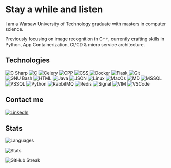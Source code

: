 # Stay a while and listen
I am a Warsaw University of Technology graduate with masters in computer science.

Previously focusing on image recognition in C++, currently crafting skills in Python, App Containerization, CI/CD & micro service architecture.

## Technologies
![C Sharp](https://img.shields.io/badge/C%20Sharp-239120?logo=csharp&logoColor=fff&style=for-the-badge)
![C](https://img.shields.io/badge/C-A8B9CC?logo=c&logoColor=fff&style=for-the-badge)
![Celery](https://img.shields.io/badge/Celery-37814A?logo=celery&logoColor=fff&style=for-the-badge)
![CPP](https://img.shields.io/badge/C%2B%2B-00599C?style=for-the-badge&logo=c%2B%2B&logoColor=white)
![CSS](https://img.shields.io/badge/CSS-239120?&style=for-the-badge&logo=css3&logoColor=white)
![Docker](https://img.shields.io/badge/Docker-2496ED?logo=docker&logoColor=fff&style=for-the-badge)
![Flask](https://img.shields.io/badge/Flask-000000?style=for-the-badge&logo=flask&logoColor=white)
![Git](https://img.shields.io/badge/Git-F05032?logo=git&logoColor=fff&style=for-the-badge)
![GNU Bash](https://img.shields.io/badge/GNU%20Bash-4EAA25?logo=gnubash&logoColor=fff&style=for-the-badge)
![HTML](https://img.shields.io/badge/HTML-239120?style=for-the-badge&logo=html5&logoColor=white)
![Java](https://img.shields.io/badge/Java-ED8B00?style=for-the-badge&logo=openjdk&logoColor=white)
![JSON](https://img.shields.io/badge/JSON-000?logo=json&logoColor=fff&style=for-the-badge)
![Linux](https://img.shields.io/badge/Linux-FCC624?style=for-the-badge&logo=linux&logoColor=black)
![MacOs](https://img.shields.io/badge/mac%20os-000000?style=for-the-badge&logo=apple&logoColor=white)
![MD](https://img.shields.io/badge/Markdown-000000?style=for-the-badge&logo=markdown&logoColor=white)
![MSSQL](https://img.shields.io/badge/Microsoft%20SQL%20Server-CC2927?style=for-the-badge&logo=microsoft%20sql%20server&logoColor=white)
![PSSQL](https://img.shields.io/badge/PostgreSQL-316192?style=for-the-badge&logo=postgresql&logoColor=white)
![Python](https://img.shields.io/badge/Python-3776AB?style=for-the-badge&logo=python&logoColor=white)
![RabbitMQ](https://img.shields.io/badge/RabbitMQ-F60?logo=rabbitmq&logoColor=fff&style=for-the-badge)
![Redis](https://img.shields.io/badge/redis-%23DD0031.svg?&style=for-the-badge&logo=redis&logoColor=white)
![Signal](https://img.shields.io/badge/Signal-3A76F0?logo=signal&logoColor=fff&style=for-the-badge)
![VIM](https://img.shields.io/badge/VIM-%2311AB00.svg?&style=for-the-badge&logo=vim&logoColor=white)
![VSCode](https://img.shields.io/badge/Visual_Studio_Code-0078D4?style=for-the-badge&logo=visual%20studio%20code&logoColor=white)
## Contact me
[![LinkedIn](https://img.shields.io/badge/LinkedIn-0077B5?style=for-the-badge&logo=linkedin&logoColor=white)](https://www.linkedin.com/in/nowikadam/?locale=en_US)
## Stats
![Languages](https://github-readme-stats.vercel.app/api/top-langs/?username=pr0f37&layout=compact&theme=city_lights&hide_border=true)

![Stats](https://github-readme-stats.vercel.app/api?username=pr0f37&count_private=true&show_icons=true&theme=city_lights&hide_border=true&layout=default)

![GitHub Streak](https://streak-stats.demolab.com?user=pr0f37&theme=city_lights&hide_border=true&date_format=j%2Fn%5B%2FY%5D&mode=weekly)
